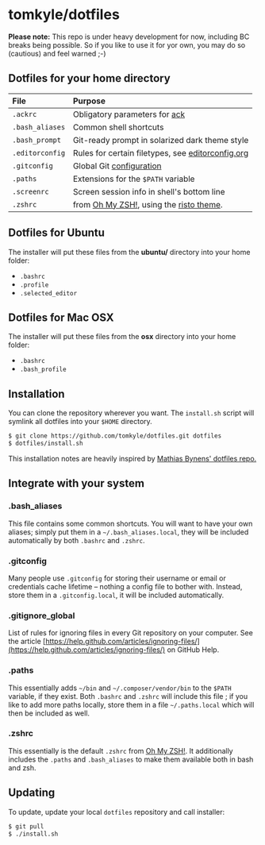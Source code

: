 # tomkyle/dotfiles

**Please note:** This repo is under heavy development for now, including BC breaks being possible. So if you like to use it for yor own, you may do so (cautious) and feel warned ;-)

## Dotfiles for your home directory

File | Purpose
:----| :-------
`.ackrc` | Obligatory parameters for [ack](http://beyondgrep.com/)
`.bash_aliases` | Common shell shortcuts 
`.bash_prompt` | Git-ready prompt in solarized dark theme style
`.editorconfig` | Rules for certain filetypes, see [editorconfig.org](http://editorconfig.org/)
`.gitconfig` | Global Git [configuration](http://git-scm.com/docs/git-config)
`.paths` | Extensions for the `$PATH` variable
`.screenrc` | Screen session info in shell's bottom line
`.zshrc` | from [Oh My ZSH!](http://ohmyz.sh/), using the [risto theme](https://github.com/robbyrussell/oh-my-zsh/wiki/Themes#risto). 

## Dotfiles for Ubuntu

The installer will put these files from the **ubuntu/** directory into your home folder:

- `.bashrc`
- `.profile`
- `.selected_editor`

## Dotfiles for Mac OSX

The installer will put these files from the **osx** directory into your home folder:

- `.bashrc`
- `.bash_profile`



## Installation

You can clone the repository wherever you want. The `install.sh` script will symlink all dotfiles into your `$HOME` directory.

```bash
$ git clone https://github.com/tomkyle/dotfiles.git dotfiles
$ dotfiles/install.sh
```

This installation notes are heavily inspired by [Mathias Bynens' dotfiles repo.](https://github.com/mathiasbynens/dotfiles)



## Integrate with your system

### .bash_aliases
This file contains some common shortcuts. You will want to have your own aliases; simply put them in a `~/.bash_aliases.local`, they will be included automatically by both `.bashrc` and `.zshrc`.

### .gitconfig
Many people use `.gitconfig` for storing their username or email or credentials cache lifetime – nothing a config file to bother with. Instead, store them in a `.gitconfig.local`, it will be included automatically.

### .gitignore_global
List of rules for ignoring files in every Git repository on your computer.
See the article [https://help.github.com/articles/ignoring-files/](https://help.github.com/articles/ignoring-files/) on GitHub Help.

### .paths
This essentially adds `~/bin` and `~/.composer/vendor/bin` to the `$PATH` variable, if they exist. Both `.bashrc` and `.zshrc` will include this file ; if you like to add more paths locally, store them in a file `~/.paths.local` which will then be included as well.

### .zshrc
This essentially is the default `.zshrc` from [Oh My ZSH!](http://ohmyz.sh/). It additionally includes the `.paths` and `.bash_aliases` to make them available both in bash and zsh.




## Updating

To update, update your local `dotfiles` repository and call installer:

```bash
$ git pull
$ ./install.sh
```
